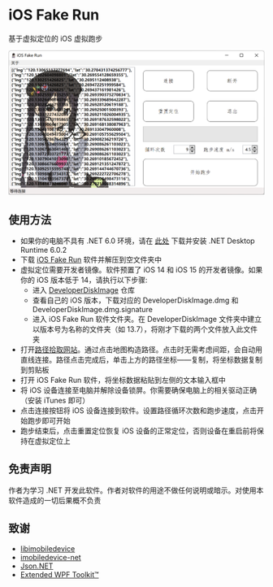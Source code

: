 # iOS Fake Run

基于虚拟定位的 iOS 虚拟跑步

![](./image/main_windows.png)

## 使用方法

+ 如果你的电脑不具有 .NET 6.0 环境，请在 [此处](https://dotnet.microsoft.com/en-us/download/dotnet/6.0) 下载并安装 .NET Desktop Runtime 6.0.2
+ 下载 [iOS Fake Run](https://github.com/Mythologyli/iOSFakeRun/releases) 软件并解压到空文件夹中
+ 虚拟定位需要开发者镜像。软件预置了 iOS 14 和 iOS 15 的开发者镜像。如果你的 iOS 版本低于 14，请执行以下步骤:
    + 进入 [DeveloperDiskImage](https://github.com/pdso/DeveloperDiskImage) 仓库
    + 查看自己的 iOS 版本，下载对应的 DeveloperDiskImage.dmg 和 DeveloperDiskImage.dmg.signature
    + 进入 iOS Fake Run 软件文件夹。在 DeveloperDiskImage 文件夹中建立以版本号为名称的文件夹（如 13.7），将刚才下载的两个文件放入此文件夹
+ 打开[路径拾取网站](https://baidumap.akashic.cc)。通过点击地图构造路径。点击时无需考虑间距，会自动用直线连接。路径点击完成后，单击上方的路径坐标——复制，将坐标数据复制到剪贴板
+ 打开 iOS Fake Run 软件，将坐标数据粘贴到左侧的文本输入框中
+ 将 iOS 设备连接至电脑并解除设备锁屏。你需要确保电脑上的相关驱动正确（安装 iTunes 即可）
+ 点击连接按钮将 iOS 设备连接到软件。设置路径循环次数和跑步速度，点击开始跑步即可开始
+ 跑步结束后，点击重置定位恢复 iOS 设备的正常定位，否则设备在重启前将保持在虚拟定位上

## 免责声明

作者为学习 .NET 开发此软件。作者对软件的用途不做任何说明或暗示。对使用本软件造成的一切后果概不负责

## 致谢

+ [libimobiledevice](https://github.com/libimobiledevice/libimobiledevice)
+ [imobiledevice-net](https://github.com/libimobiledevice-win32/imobiledevice-net)
+ [Json.NET](https://www.newtonsoft.com/json)
+ [Extended WPF Toolkit™](https://github.com/xceedsoftware/wpftoolkit)